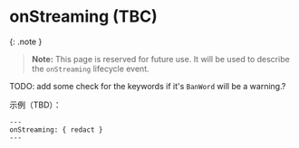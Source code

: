 # onStreaming (TBC)

{: .note }
> **Note:** This page is reserved for future use. It will be used to describe the `onStreaming` lifecycle event.

TODO: add some check for the keywords if it's `BanWord` will be a warning.?

示例（TBD）：

```shire
---
onStreaming: { redact }
---
```
